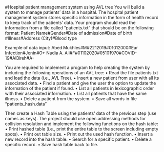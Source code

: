 #Hospital patient management system using AVL tree
You will build a system to manage patients’ data in a hospital. The hospital patient management system stores specific information in the form of health record to keep track of the patients’ data.
Your program should read the information from a file called “patients.txt” that should be on the following format: Patient Name#Gender#Date of admission#Date of birth #Illness#Address (City)#Blood type

Example of data input:
Abed Mukhles#M#2212019#01012000#Ear Infection#Jenin#O+
Nadia A. Ali#F#01102020#05101970#COVID-19#AlBireh#A-

You are required to implement a program to help creating the system by including the following operations of an AVL tree:
  • Read the file patients.txt and load the data (i.e., AVL Tree).
  • Insert a new patient from user with all its associated data.
  • Find a patient and give the user the option to update the information of the patient if found.
  • List all patients in lexicographic order with their associated information.
  • List all patients that have the same illness.
  • Delete a patient from the system.
  • Save all words in file “patients_hash.data”
  
Then create a Hash Table using the patients’ data of the previous step (use names as keys). The project should use open addressing methods for collision resolution and implement the following functions on the hash table:
  • Print hashed table (i.e., print the entire table to the screen including empty spots).
  • Print out table size.
  • Print out the used hash function.
  • Insert a new record into the hash table.
  • Search for a specific patient.
  • Delete a specific record.
  • Save hash table back to file.
